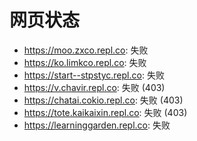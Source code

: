 # 网页状态
- https://moo.zxco.repl.co: 失败
- https://ko.limkco.repl.co: 失败
- https://start--stpstyc.repl.co: 失败
- https://v.chavir.repl.co: 失败 (403)
- https://chatai.cokio.repl.co: 失败 (403)
- https://tote.kaikaixin.repl.co: 失败 (403)
- https://learninggarden.repl.co: 失败
